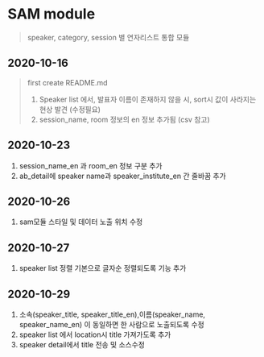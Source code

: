 SAM module
=============
> speaker, category, session 별 연자리스트 통합 모듈

2020-10-16
-------------
> first create README.md
> 1. Speaker list 에서, 발표자 이름이 존재하지 않을 시, sort시 값이 사라지는 현상 발견 (수정필요)
> 2. session_name, room 정보의 en 정보 추가됨 (csv 참고)

2020-10-23
-------------
1. session_name_en 과 room_en 정보 구분 추가
2. ab_detail에 speaker name과 speaker_institute_en 간 줄바꿈 추가

2020-10-26
-------------
1. sam모듈 스타일 및 데이터 노출 위치 수정

2020-10-27
-------------
1. speaker list 정렬 기본으로 글자순 정렬되도록 기능 추가

2020-10-29
-------------
1. 소속(speaker_title, speaker_title_en),이름(speaker_name, speaker_name_en) 이 동일하면 한 사람으로 노출되도록 수정
2. speaker list 에서 location시 title 가져가도록 추가
3. speaker detail에서 title 전송 및 소스수정